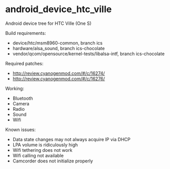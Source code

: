 android_device_htc_ville
========================

Android device tree for HTC Ville (One S)

Build requirements:
* device/htc/msm8960-common, branch ics
* hardware/alsa_sound, branch ics-chocolate
* vendor/qcom/opensource/kernel-tests/libalsa-intf, branch ics-chocolate

Required patches:
* http://review.cyanogenmod.com/#/c/16274/
* http://review.cyanogenmod.com/#/c/16276/

Working:
* Bluetooth
* Camera
* Radio
* Sound
* Wifi

Known issues:
* Data state changes may not always acquire IP via DHCP
* LPA volume is ridiculously high
* Wifi tethering does not work
* Wifi calling not available
* Camcorder does not initialize properly
